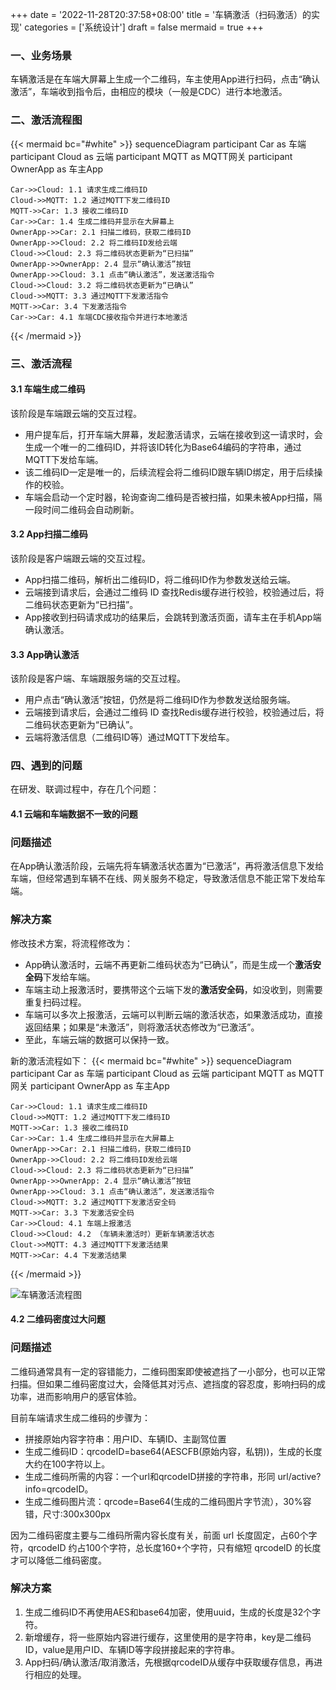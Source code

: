 +++
date = '2022-11-28T20:37:58+08:00'
title = '车辆激活（扫码激活）的实现'
categories = ['系统设计']
draft = false
mermaid = true
+++

### 一、业务场景
车辆激活是在车端大屏幕上生成一个二维码，车主使用App进行扫码，点击“确认激活”，车端收到指令后，由相应的模块（一般是CDC）进行本地激活。

<!--more-->

### 二、激活流程图
{{< mermaid bc="#white" >}}
sequenceDiagram
    participant Car as 车端
    participant Cloud as 云端
    participant MQTT as MQTT网关
    participant OwnerApp as 车主App

    Car->>Cloud: 1.1 请求生成二维码ID
    Cloud->>MQTT: 1.2 通过MQTT下发二维码ID
    MQTT->>Car: 1.3 接收二维码ID
    Car->>Car: 1.4 生成二维码并显示在大屏幕上
    OwnerApp->>Car: 2.1 扫描二维码，获取二维码ID
    OwnerApp->>Cloud: 2.2 将二维码ID发给云端
    Cloud->>Cloud: 2.3 将二维码状态更新为“已扫描”
    OwnerApp->>OwnerApp: 2.4 显示“确认激活”按钮
    OwnerApp->>Cloud: 3.1 点击“确认激活”，发送激活指令
    Cloud->>Cloud: 3.2 将二维码状态更新为“已确认”
    Cloud->>MQTT: 3.3 通过MQTT下发激活指令
    MQTT->>Car: 3.4 下发激活指令
    Car->>Car: 4.1 车端CDC接收指令并进行本地激活
{{< /mermaid >}}

### 三、激活流程

#### 3.1 车端生成二维码

该阶段是车端跟云端的交互过程。

* 用户提车后，打开车端大屏幕，发起激活请求，云端在接收到这一请求时，会生成一个唯一的二维码ID，并将该ID转化为Base64编码的字符串，通过MQTT下发给车端。
* 该二维码ID一定是唯一的，后续流程会将二维码ID跟车辆ID绑定，用于后续操作的校验。
* 车端会启动一个定时器，轮询查询二维码是否被扫描，如果未被App扫描，隔一段时间二维码会自动刷新。

#### 3.2 App扫描二维码

该阶段是客户端跟云端的交互过程。

* App扫描二维码，解析出二维码ID，将二维码ID作为参数发送给云端。
* 云端接到请求后，会通过二维码 ID 查找Redis缓存进行校验，校验通过后，将二维码状态更新为“已扫描”。
* App接收到扫码请求成功的结果后，会跳转到激活页面，请车主在手机App端确认激活。

#### 3.3 App确认激活

该阶段是客户端、车端跟服务端的交互过程。

* 用户点击“确认激活”按钮，仍然是将二维码ID作为参数发送给服务端。
* 云端接到请求后，会通过二维码 ID 查找Redis缓存进行校验，校验通过后，将二维码状态更新为“已确认”。
* 云端将激活信息（二维码ID等）通过MQTT下发给车。

### 四、遇到的问题

在研发、联调过程中，存在几个问题：

#### 4.1 云端和车端数据不一致的问题

### 问题描述

在App确认激活阶段，云端先将车辆激活状态置为“已激活”，再将激活信息下发给车端，但经常遇到车辆不在线、网关服务不稳定，导致激活信息不能正常下发给车端。

### 解决方案

修改技术方案，将流程修改为：

* App确认激活时，云端不再更新二维码状态为“已确认”，而是生成一个**激活安全码**下发给车端。
* 车端主动上报激活时，要携带这个云端下发的**激活安全码**，如没收到，则需要重复扫码过程。
* 车端可以多次上报激活，云端可以判断云端的激活状态，如果激活成功，直接返回结果；如果是“未激活”，则将激活状态修改为“已激活”。
* 至此，车端云端的数据可以保持一致。

新的激活流程如下：
{{< mermaid bc="#white" >}}
sequenceDiagram
    participant Car as 车端
    participant Cloud as 云端
    participant MQTT as MQTT网关
    participant OwnerApp as 车主App

    Car->>Cloud: 1.1 请求生成二维码ID
    Cloud->>MQTT: 1.2 通过MQTT下发二维码ID
    MQTT->>Car: 1.3 接收二维码ID
    Car->>Car: 1.4 生成二维码并显示在大屏幕上
    OwnerApp->>Car: 2.1 扫描二维码，获取二维码ID
    OwnerApp->>Cloud: 2.2 将二维码ID发给云端
    Cloud->>Cloud: 2.3 将二维码状态更新为“已扫描”
    OwnerApp->>OwnerApp: 2.4 显示“确认激活”按钮
    OwnerApp->>Cloud: 3.1 点击“确认激活”，发送激活指令
    Cloud->>MQTT: 3.2 通过MQTT下发激活安全码
    MQTT->>Car: 3.3 下发激活安全码
    Car->>Cloud: 4.1 车端上报激活
    Cloud->>Cloud: 4.2 （车辆未激活时）更新车辆激活状态
    Clout->>MQTT: 4.3 通过MQTT下发激活结果
    MQTT->>Car: 4.4 下发激活结果
{{< /mermaid >}}

![车辆激活流程图](/vehicle-active.png)

#### 4.2 二维码密度过大问题

### 问题描述

二维码通常具有一定的容错能力，二维码图案即使被遮挡了一小部分，也可以正常扫描。但如果二维码密度过大，会降低其对污点、遮挡度的容忍度，影响扫码的成功率，进而影响用户的感官体验。

目前车端请求生成二维码的步骤为：

* 拼接原始内容字符串：用户ID、车辆ID、主副驾位置
* 生成二维码ID：qrcodeID=base64(AESCFB(原始内容，私钥))，生成的长度大约在100字符以上。
* 生成二维码所需的内容：一个url和qrcodeID拼接的字符串，形同 url/active?info=qrcodeID。
* 生成二维码图片流：qrcode=Base64(生成的二维码图片字节流），30%容错，尺寸:300x300px

因为二维码密度主要与二维码所需内容长度有关，前面 url 长度固定，占60个字符，qrcodeID 约占100个字符，总长度160+个字符，只有缩短 qrcodelD 的长度才可以降低二维码密度。

### 解决方案

1. 生成二维码ID不再使用AES和base64加密，使用uuid，生成的长度是32个字符。
2. 新增缓存，将一些原始内容进行缓存，这里使用的是字符串，key是二维码ID，value是用户ID、车辆ID等字段拼接起来的字符串。
3. App扫码/确认激活/取消激活，先根据qrcodeID从缓存中获取缓存信息，再进行相应的处理。